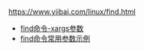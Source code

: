 https://www.yiibai.com/linux/find.html


* [find命令-xargs参数](https://www.yiibai.com/linux/find-xargs.html)
* [find命令常用参数示例](https://www.yiibai.com/linux/find-param-demo.html)